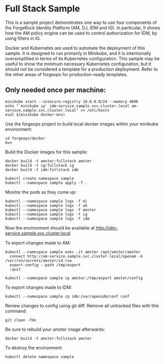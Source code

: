 # Full Stack Sample

This is a sample project demonstrates one way to use four components of the ForgeRock Identity Platform (AM, DJ, IDM and IG). In particular, it shows how the AM policy engine can be used to control authorization for IDM, by using filters in IG.

Docker and Kubernetes are used to automate the deployment of this sample. It is designed to run primarily in Minikube, and it is intentionally oversimplified in terms of its Kubernetes configuration. This sample may be useful to show the minimum necessary Kubernetes configuration, but it should not be considered a template for a production deployment. Refer to the other areas of forgeops for production-ready templates.

## Only needed once per machine:

    minikube start --insecure-registry 10.0.0.0/24 --memory 4096
    echo "`minikube ip` idm-service.sample.svc.cluster.local am-service.sample.svc.cluster.local" >> /etc/hosts
    eval $(minikube docker-env)

Use the forgeops project to build local docker images within your minikube environment:

    cd forgeops/docker
    mvn

Build the Docker images for this sample:

    docker build -t amster:fullstack amster
    docker build -t ig:fullstack ig
    docker build -t idm:fullstack idm

    kubectl create namespace sample
    kubectl --namespace sample apply -f .

Monitor the pods as they come up:

    kubectl --namespace sample logs -f dj
    kubectl --namespace sample logs -f am
    kubectl --namespace sample logs -f amster
    kubectl --namespace sample logs -f ig
    kubectl --namespace sample logs -f idm

Now the environment should be available at http://idm-service.sample.svc.cluster.local

To export changes made to AM:

    kubectl --namespace sample exec -it amster /opt/amster/amster
      connect http://am-service.sample.svc.cluster.local/openam -k /var/run/secrets/amster/id_rsa
      export-config --path /tmp/export
      :quit

    kubectl --namespace sample cp amster:/tmp/export amster/config


To export changes made to IDM:

    kubectl --namespace sample cp idm:/var/openidm/conf conf

Review changes to config using git diff. Remove all untracked files with this command:

    git clean -fdx

Be sure to rebuild your amster image afterwards:

    docker build -t amster:fullstack amster

To destroy the environment:

    kubectl delete namespace sample
